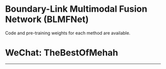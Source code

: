 # Boundary-Link Multimodal Fusion Network (BLMFNet)

Code and pre-training weights for each method are available.

# **WeChat: TheBestOfMehah**


___________


